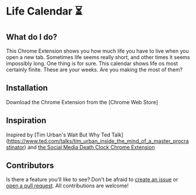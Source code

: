 # Life Calendar ⏳

## What do I do?

This Chrome Extension shows you how much life you have to live when you open a new tab.
Sometimes life seems really short, and other times it seems impossibly long. One thing is for sure. This calendar shows life os most certainly finite. These are your weeks. Are you making the most of them?

## Installation

Download the Chrome Extension from the [Chrome Web Store]

## Inspiration

Inspired by [Tim Urban's Wait But Why Ted Talk] (https://www.ted.com/talks/tim_urban_inside_the_mind_of_a_master_procrastinator) and [the Social Media Death Clock Chrome Extension](https://chrome.google.com/webstore/detail/social-media-death-clock/jjmjickedeooblgpimknfghpfffncfhb)

## Contributors

Is there a feature you'll like to see? Don't be afraid to [create an issue](https://github.com/alicelovescake/life-calendar/issues) or [open a pull request](https://github.com/alicelovescake/life-calendar/compare). All contributions are welcome!